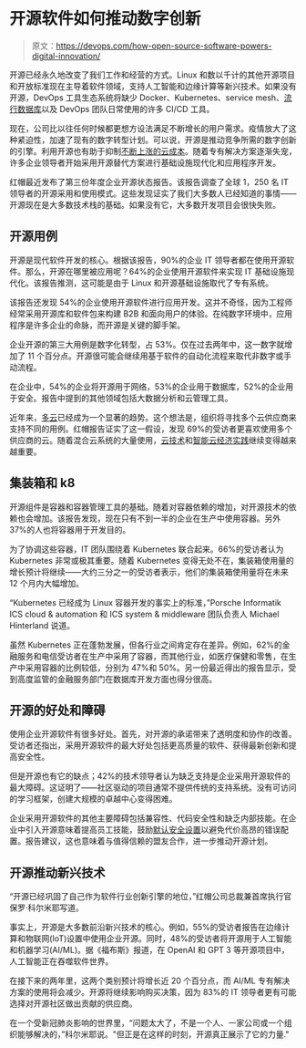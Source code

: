 # 开源软件如何推动数字创新

> 原文：<https://devops.com/how-open-source-software-powers-digital-innovation/>

开源已经永久地改变了我们工作和经营的方式。Linux 和数以千计的其他开源项目和开放标准现在主导着软件领域，支持人工智能和边缘计算等新兴技术。如果没有开源，DevOps 工具生态系统将缺少 Docker、Kubernetes、service mesh、[流行数据库](https://devops.com/survey-the-state-of-database-devops/)以及 DevOps 团队日常使用的许多 CI/CD 工具。

现在，公司比以往任何时候都更想方设法满足不断增长的用户需求。疫情放大了这种紧迫性，加速了现有的数字转型计划。可以说，开源是推动竞争所需的数字创新的引擎。利用开源也有助于抑制[不断上涨的云成本](https://devops.com/how-to-respond-to-rising-cloud-costs/)。随着专有解决方案逐渐失宠，许多企业领导者开始采用开源替代方案进行基础设施现代化和应用程序开发。

红帽最近发布了第三份年度企业开源状态报告。该报告调查了全球 1，250 名 IT 领导者的开源采用和使用模式。这些发现证实了我们大多数人已经知道的事情——开源现在是大多数技术栈的基础。如果没有它，大多数开发项目会很快失败。

## 开源用例

开源是现代软件开发的核心。根据该报告，90%的企业 IT 领导者都在使用开源软件。那么，开源在哪里被应用呢？64%的企业使用开源软件来实现 IT 基础设施现代化。该报告推测，这可能是由于 Linux 和开源基础设施取代了专有系统。

该报告还发现 54%的企业使用开源软件进行应用开发。这并不奇怪，因为工程师经常采用开源库和软件包来构建 B2B 和面向用户的体验。在纯数字环境中，应用程序是许多企业的命脉，而开源是关键的脚手架。

企业开源的第三大用例是数字化转型，占 53%。仅在过去两年中，这一数字就增加了 11 个百分点。开源很可能会继续用基于软件的自动化流程来取代非数字或手动流程。

在企业中，54%的企业将开源用于网络，53%的企业用于数据库，52%的企业用于安全。报告中提到的其他领域包括大数据分析和云管理工具。

近年来，[多云](https://devops.com/from-cloud-zombies-to-multi-cloud-experts/)已经成为一个显著的趋势。这个想法是，组织将寻找多个云供应商来支持不同的用例。红帽报告证实了这一假设，发现 69%的受访者更喜欢使用多个供应商的云。随着混合云系统的大量使用，[云技术](https://devops.com/report-cloud-expertise-now-superior-to-university-degree/)和[智能云经济实践](https://devops.com/the-rise-of-the-cloud-economist-the-other-cfo/)继续变得越来越重要。

## 集装箱和 k8

开源组件是容器和容器管理工具的基础。随着对容器依赖的增加，对开源技术的依赖也会增加。该报告发现，现在只有不到一半的企业在生产中使用容器。另外 37%的人也将容器用于开发目的。

为了协调这些容器，IT 团队围绕着 Kubernetes 联合起来。66%的受访者认为 Kubernetes 非常或极其重要。随着 Kubernetes 变得无处不在，集装箱使用量的增长预计将继续——大约三分之一的受访者表示，他们的集装箱使用量将在未来 12 个月内大幅增加。

“Kubernetes 已经成为 Linux 容器开发的事实上的标准，”Porsche Informatik ICS cloud & automation 和 ICS system & middleware 团队负责人 Michael Hinterland 说道。

虽然 Kubernetes 正在蓬勃发展，但各行业之间肯定存在差异。例如，62%的金融服务和电信受访者在生产中采用了容器，而其他行业，如医疗保健和零售，在生产中采用容器的比例较低，分别为 47%和 50%。另一份最近得出的报告显示，受到高度监管的金融服务部门在数据库开发方面也得分很高。

## 开源的好处和障碍

使用企业开源软件有很多好处。首先，对开源的承诺带来了透明度和协作的改善。受访者还指出，采用开源软件的最大好处包括更高质量的软件、获得最新创新和提高安全性。

但是开源也有它的缺点；42%的技术领导者认为缺乏支持是企业采用开源软件的最大障碍。这证明了——社区驱动的项目通常不提供传统的支持系统。没有可访问的学习框架，创建大规模的卓越中心变得困难。

企业采用开源软件的其他主要障碍包括兼容性、代码安全性和缺乏内部技能。在企业中引入开源意味着提高员工技能，鼓励[默认安全设置](https://containerjournal.com/features/insecure-defaults-remain-a-threat-for-kubernetes/)以避免代价高昂的错误配置。报告建议，这也意味着与值得信赖的盟友合作，进一步推动开源计划。

## 开源推动新兴技术

“开源已经巩固了自己作为软件行业创新引擎的地位，”红帽公司总裁兼首席执行官保罗·科尔米耶写道。

事实上，开源是大多数前沿新兴技术的核心。例如，55%的受访者报告在边缘计算和物联网(IoT)设置中使用企业开源。同时，48%的受访者将开源用于人工智能和机器学习(AI/ML)。据《福布斯》报道，在 OpenAI 和 GPT 3 等开源项目中，人工智能正在吞噬软件世界。

在接下来的两年里，这两个类别预计将增长近 20 个百分点，而 AI/ML 专有解决方案的使用将会减少。开源将继续影响购买决策，因为 83%的 IT 领导者更有可能选择对开源社区做出贡献的供应商。

在一个受新冠肺炎影响的世界里，“问题太大了，不是一个人、一家公司或一个组织能够解决的，”科尔米耶说。"但正是在这样的时刻，开源真正展示了它的力量."